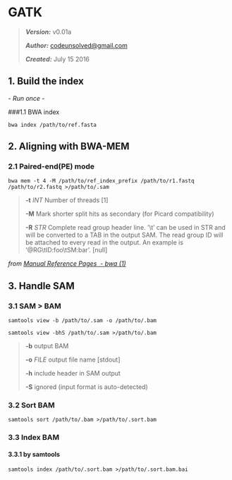 # GATK

> ***Version:*** v0.01a
>
> ***Author:*** codeunsolved@gmail.com
>
> ***Created:*** July 15 2016



## 1. Build the index

\- *Run once* -

###1.1 BWA index

```shell
bwa index /path/to/ref.fasta
```



## 2. Aligning with BWA-MEM

### 2.1 Paired-end(PE) mode

```shell
bwa mem -t 4 -M /path/to/ref_index_prefix /path/to/r1.fastq /path/to/r2.fastq >/path/to/.sam
```

> **-t** *INT*	Number of threads [1]
>
> **-M**		Mark shorter split hits as secondary (for Picard compatibility)
>
> **-R** *STR*	Complete read group header line. ’\t’ can be used in STR and will be converted to a TAB in the output SAM. The read group ID will be attached to every read in the output. An example is ’@RG\tID:foo\tSM:bar’. [null]

*from [Manual Reference Pages  - bwa (1)](http://bio-bwa.sourceforge.net/bwa.shtml)*



## 3. Handle SAM

### 3.1 SAM > BAM

```shell
samtools view -b /path/to/.sam -o /path/to/.bam
```

```shell
samtools view -bhS /path/to/.sam >/path/to/.bam
```

> **-b**		output BAM
>
> **-o** *FILE* 	output file name [stdout]
>
> **-h** 		include header in SAM output
>
> **-S** 		ignored (input format is auto-detected)



### 3.2 Sort BAM

```shell
samtools sort /path/to/.bam >/path/to/.sort.bam
```



### 3.3 Index BAM

#### 3.3.1 by samtools

```shell
samtools index /path/to/.sort.bam >/path/to/.sort.bam.bai
```





